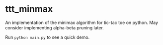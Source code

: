 # ttt_minmax
 
An implementation of the minimax algorithm for tic-tac toe on python.
May consider implementing alpha-beta pruning later.

Run `python main.py` to see a quick demo.
